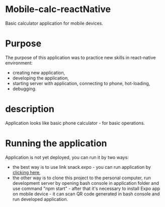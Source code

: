 # Mobile-calc-reactNative

Basic calculator application for mobile devices.

# Purpose

The purpose of this application was to practice new skills in react-native environment:
 * creating new application,
 * developing the application,
 * starting server with application, connecting to phone, hot-loading,
 * debugging.
 
# description

Application looks like basic phone calculator - for basic operations. 

# Running the application

Application is not yet deployed, you can run it by two ways: 
*   the best way is to use link snack.expo - you can run application by [clicking here](https://snack.expo.io/@biigm/calc-mobile),
*   the other way is to clone this project to the personal computer, run development server by opening
bash console in application folder and use command "npm start" - after that it's necessary to install 
Expo app on mobile device - it can scan QR code generated in bash console and run developed application.